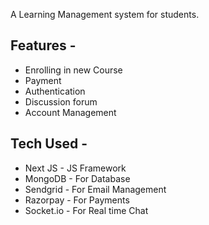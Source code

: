 A Learning Management system for students. 
## Features -
- Enrolling in new Course
- Payment
- Authentication
- Discussion forum
- Account Management

## Tech Used -
- Next JS - JS Framework
- MongoDB - For Database
- Sendgrid - For Email Management
- Razorpay - For Payments
- Socket.io - For Real time Chat
